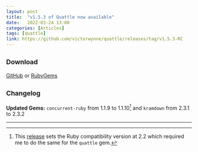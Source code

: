 ```yaml
---
layout: post
title:  "v1.5.3 of Quattle now available"
date:   2022-03-24 13:00
categories: [Articles]
tags: [quattle]
link: https://github.com/victorwynne/quattle/releases/tag/v1.5.3-RC
---
```


## <small>Download</small>
[GitHub](https://github.com/victorwynne/quattle/releases) or [RubyGems](https://rubygems.org/gems/quattle)<br>

## <small>Changelog</small>

**Updated Gems:** `concurrent-ruby` from 1.1.9 to 1.1.10[^1] and `kramdown` from 2.3.1 to 2.3.2

---
[^1]: This [release](https://github.com/ruby-concurrency/concurrent-ruby/releases/tag/v1.1.10) sets the Ruby compatibility version at 2.2 which required me to do the same for the `quattle` gem.

